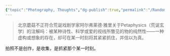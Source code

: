 ```yaml
---
{"topic":"Photography, Thoughts","dg-publish":true,"permalink":"/RandomBubbles/Petaphysics 荒诞玄学/","dgPassFrontmatter":true,"noteIcon":""}
---
```


>北京蘑菇不正符合荒诞戏剧学家阿尔弗莱德·雅里关于Petaphysics（荒诞玄学）的注解吗：被某种诗性、科学或爱的视线所瞥见的物的纯然性——一种虚构或想象的存在，却可在某一时刻将其紧紧抓住，并信以为真。

拍照不是创作，是收集，是抓紧那个某一时刻。